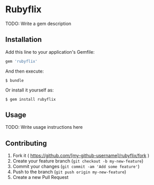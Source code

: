 # Rubyflix

TODO: Write a gem description

## Installation

Add this line to your application's Gemfile:

```ruby
gem 'rubyflix'
```

And then execute:

    $ bundle

Or install it yourself as:

    $ gem install rubyflix

## Usage

TODO: Write usage instructions here

## Contributing

1. Fork it ( https://github.com/[my-github-username]/rubyflix/fork )
2. Create your feature branch (`git checkout -b my-new-feature`)
3. Commit your changes (`git commit -am 'Add some feature'`)
4. Push to the branch (`git push origin my-new-feature`)
5. Create a new Pull Request
